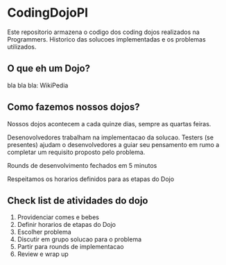 CodingDojoPI
============

Este repositorio armazena o codigo dos coding dojos realizados na Programmers.
Historico das solucoes implementadas e os problemas utilizados.

O que eh um Dojo?
-----------------

bla bla bla: WikiPedia


Como fazemos nossos dojos?
--------------------------

Nossos dojos acontecem a cada quinze dias, sempre as quartas feiras.

Desenovolvedores trabalham na implementacao da solucao.
Testers (se presentes) ajudam o desenvolvedores a guiar seu pensamento em rumo
a completar um requisito proposto pelo problema.

Rounds de desenvolvimento fechados em 5 minutos

Respeitamos os horarios definidos para as etapas do Dojo

Check list de atividades do dojo
--------------------------------

1. Providenciar comes e bebes
2. Definir horarios de etapas do Dojo
2. Escolher problema
3. Discutir em grupo solucao para o problema
4. Partir para rounds de implementacao
5. Review e wrap up

